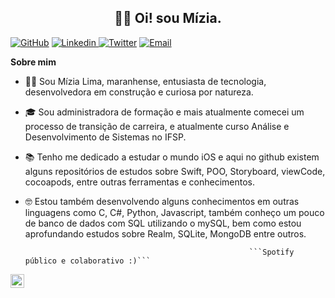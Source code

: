 <h2 align="center"> 🙋‍♀️ Oi! sou Mízia.</h2>
<p align="center">
</p>

[![GitHub](https://img.shields.io/badge/GitHub-100000?style=for-the-badge&logo=github&logoColor=white)](https://github.com/miziaalmeida/miziaalmeida)
[![Linkedin](https://img.shields.io/badge/LinkedIn-0077B5?style=for-the-badge&logo=linkedin&logoColor=white) ](https://www.linkedin.com/in/miziasalima/) 
[![Twitter](https://img.shields.io/badge/Twitter-1DA1F2?style=for-the-badge&logo=twitter&logoColor=white)](https://twitter.com/mizia_alm)
[![Email](https://img.shields.io/badge/-mizia.alima@gmail.com-c14438?style=flat&logo=Gmail&logoColor=white&link=mailto:mizia.alima@gmail.com)](mailto:mizia.alima@gmail.com)

**Sobre mim**

- 💁‍♀️ Sou Mízia Lima, maranhense, entusiasta de tecnologia, desenvolvedora em construção e curiosa por natureza.
- 🎓 Sou administradora de formação e mais atualmente comecei um processo de transição de carreira, e atualmente curso Análise e Desenvolvimento de Sistemas no IFSP.
- 📚 Tenho me dedicado a estudar o mundo iOS e aqui no github existem alguns repositórios de estudos sobre Swift, POO, Storyboard, viewCode, cocoapods, entre outras ferramentas e conhecimentos.
- 🤓 Estou também desenvolvendo alguns conhecimentos em outras linguagens como C, C#, Python, Javascript, também conheço um pouco de banco de dados com SQL utilizando o mySQL, bem como estou aprofundando estudos sobre Realm, SQLite, MongoDB entre outros.


                                                        ```Spotify público e colaborativo :)```
</a>
<a href="https://open.spotify.com/user/12184704325/playlist/6S9yGFjAA0UWyVmga80aO4?si=jTvWSWHYQ6-M0PpVMZjU9g">
  <img align="left" alt="Mízia Lima - Spotify" width="22px" src="https://raw.githubusercontent.com/peterthehan/peterthehan/master/assets/spotify.svg" />
</a>
